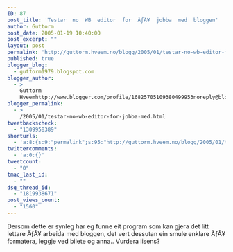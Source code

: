 ```yaml
---
ID: 87
post_title: 'Testar  no  WB  editor  for  ÃƒÂ¥  jobba  med  bloggen'
author: Guttorm
post_date: 2005-01-19 10:40:00
post_excerpt: ""
layout: post
permalink: 'http://guttorm.hveem.no/blogg/2005/01/testar-no-wb-editor-for-a%c6%92a%c2%a5-jobba-med-bloggen/'
published: true
blogger_blog:
  - guttorm1979.blogspot.com
blogger_author:
  - >
    Guttorm
    Hveemhttp://www.blogger.com/profile/16825705109380499953noreply@blogger.com
blogger_permalink:
  - >
    /2005/01/testar-no-wb-editor-for-jobba-med.html
tweetbackscheck:
  - "1309958389"
shorturls:
  - 'a:8:{s:9:"permalink";s:95:"http://guttorm.hveem.no/blogg/2005/01/testar-no-wb-editor-for-a%c6%92a%c2%a5-jobba-med-bloggen/";s:7:"tinyurl";s:25:"http://tinyurl.com/9d8ryu";s:4:"isgd";s:17:"http://is.gd/gL1S";s:5:"bitly";s:18:"http://bit.ly/1KB3";s:5:"snipr";s:22:"http://snipr.com/ahuvo";s:5:"snurl";s:22:"http://snurl.com/ahuvo";s:7:"snipurl";s:24:"http://snipurl.com/ahuvo";s:4:"trim";s:17:"http://tr.im/bxg3";}'
twittercomments:
  - 'a:0:{}'
tweetcount:
  - "0"
tmac_last_id:
  - ""
dsq_thread_id:
  - "1819938671"
post_views_count:
  - "1560"
---
```

<p>    Dersom dette er synleg har eg funne eit program som kan gjera det litt lettare ÃƒÂ¥ arbeida med bloggen, det vert dessutan ein smule enklare ÃƒÂ¥ formatera, leggje ved bilete og anna.. Vurdera lisens?</p>